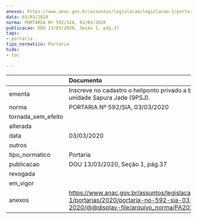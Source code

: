 ```yaml
---
anexos: https://www.anac.gov.br/assuntos/legislacao/legislacao-1/portarias/2020/portaria-no-592-sia-03-03-2020/@@display-file/arquivo_norma/PA2020-0592.pdf
data: 03/03/2020
norma: PORTARIA Nº 592/SIA, 03/03/2020
publicacao: DOU 13/03/2020, Seção 1, pág.37
tags:
- portaria
tipo_normatico: Portaria
hide: 
- toc 
 
---
```


|                    | Documento                                                                                                                                           |
|:-------------------|:----------------------------------------------------------------------------------------------------------------------------------------------------|
| ementa             | Inscreve no cadastro o heliponto privado a bordo da unidade Sapura Jade (9PSJ).                                                                     |
| norma              | PORTARIA Nº 592/SIA, 03/03/2020                                                                                                                     |
| tornada_sem_efeito |                                                                                                                                                     |
| alterada           |                                                                                                                                                     |
| data               | 03/03/2020                                                                                                                                          |
| outros             |                                                                                                                                                     |
| tipo_normatico     | Portaria                                                                                                                                            |
| publicacao         | DOU 13/03/2020, Seção 1, pág.37                                                                                                                     |
| revogada           |                                                                                                                                                     |
| em_vigor           |                                                                                                                                                     |
| anexos             | https://www.anac.gov.br/assuntos/legislacao/legislacao-1/portarias/2020/portaria-no-592-sia-03-03-2020/@@display-file/arquivo_norma/PA2020-0592.pdf |